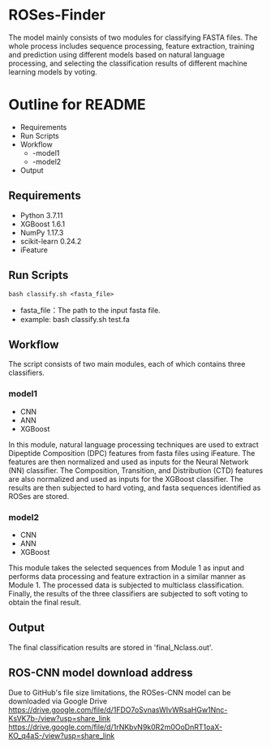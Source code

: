 ﻿# ROSes-Finder
The model mainly consists of two modules for classifying FASTA files. The whole process includes sequence processing, feature extraction, training and prediction using different models based on natural language processing, and selecting the classification results of different machine learning models by voting.

# Outline for README

- Requirements
- Run Scripts
- Workflow
	- -model1
	- -model2
- Output

## Requirements

- Python  3.7.11
- XGBoost 1.6.1
- NumPy 1.17.3
- scikit-learn 0.24.2
- iFeature


##  Run Scripts

```
bash classify.sh <fasta_file> 
```
- fasta_file：The path to the input fasta file.
- example: bash  classify.sh test.fa

## Workflow
The script consists of two main modules, each of which contains three classifiers.

### model1
- CNN
- ANN
- XGBoost

In this module, natural language processing techniques are used to extract Dipeptide Composition (DPC) features from fasta files using iFeature. The features are then normalized and used as inputs for the Neural Network (NN) classifier. The Composition, Transition, and Distribution (CTD) features are also normalized and used as inputs for the XGBoost classifier. The results are then subjected to hard voting, and fasta sequences identified as ROSes are stored.
### model2
- CNN
- ANN
- XGBoost


This module takes the selected sequences from Module 1 as input and performs data processing and feature extraction in a similar manner as Module 1. The processed data is subjected to multiclass classification. Finally, the results of the three classifiers are subjected to soft voting to obtain the final result.

## Output
The final classification results are stored in 'final_Nclass.out'.
## ROS-CNN model download address
Due to GitHub's file size limitations, the ROSes-CNN model can be downloaded via Google Drive
https://drive.google.com/file/d/1FDO7oSvnasWIvWRsaHGw1Nnc-KsVK7b-/view?usp=share_link
https://drive.google.com/file/d/1rNKbvN9k0R2m0OoDnRT1oaX-KO_q4aS-/view?usp=share_link
